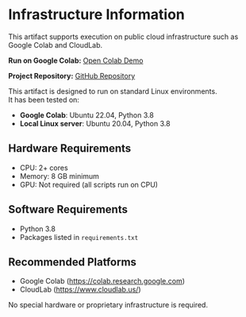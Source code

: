 # Infrastructure Information

This artifact supports execution on public cloud infrastructure such as Google Colab and CloudLab.

**Run on Google Colab:** [Open Colab Demo](https://colab.research.google.com/drive/10tKnO-aFad0kPjw_7FpTNk3eipPHM-G-?usp=sharing)

**Project Repository:** [GitHub Repository](https://github.com/JasonHYJ/deviceIdentification)  

This artifact is designed to run on standard Linux environments.  
It has been tested on:

- **Google Colab**: Ubuntu 22.04, Python 3.8
- **Local Linux server**: Ubuntu 20.04, Python 3.8

## Hardware Requirements
- CPU: 2+ cores
- Memory: 8 GB minimum
- GPU: Not required (all scripts run on CPU)

## Software Requirements
- Python 3.8
- Packages listed in `requirements.txt`

## Recommended Platforms
- Google Colab (https://colab.research.google.com)
- CloudLab (https://www.cloudlab.us/)


No special hardware or proprietary infrastructure is required.

